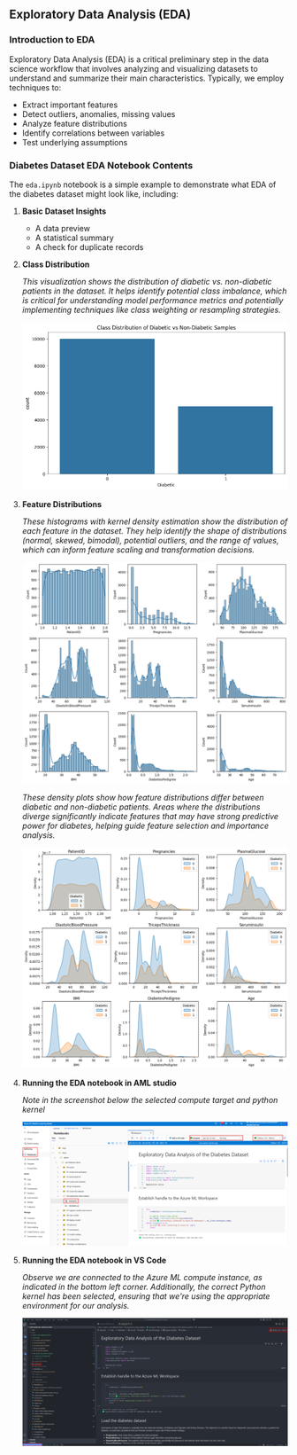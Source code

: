 ## Exploratory Data Analysis (EDA)

### Introduction to EDA

Exploratory Data Analysis (EDA) is a critical preliminary step in the data science workflow that involves analyzing and visualizing datasets to understand and summarize their main characteristics. Typically, we employ techniques to:

- Extract important features
- Detect outliers, anomalies, missing values
- Analyze feature distributions
- Identify correlations between variables
- Test underlying assumptions

### Diabetes Dataset EDA Notebook Contents

The `eda.ipynb` notebook is a simple example to demonstrate what EDA of the diabetes dataset might look like, including:

1. **Basic Dataset Insights**
   - A data preview
   - A statistical summary
   - A check for duplicate records

2. **Class Distribution**

   *This visualization shows the distribution of diabetic vs. non-diabetic patients in the dataset. It helps identify potential class imbalance, which is critical for understanding model performance metrics and potentially implementing techniques like class weighting or resampling strategies.*
   
   ![Class Distribution](..//00-assets/images/class_distribution.png)
   


3. **Feature Distributions**

   *These histograms with kernel density estimation show the distribution of each feature in the dataset. They help identify the shape of distributions (normal, skewed, bimodal), potential outliers, and the range of values, which can inform feature scaling and transformation decisions.*
   
   ![Feature Distribution](../00-assets/images/feature_distribution.png)
   

   
   *These density plots show how feature distributions differ between diabetic and non-diabetic patients. Areas where the distributions diverge significantly indicate features that may have strong predictive power for diabetes, helping guide feature selection and importance analysis.*
   
   ![Density Plot](../00-assets/images/density_plot.png)
   

4. **Running the EDA notebook in AML studio**

   *Note in the screenshot below the selected compute target and python kernel*

   ![EDA notebook AML studio](..//00-assets/images/eda_notebook_aml_studio.png)


4. **Running the EDA notebook in VS Code**

   *Observe we are connected to the Azure ML compute instance, as indicated in the bottom left corner. Additionally, the correct Python kernel has been selected, ensuring that we're using the appropriate environment for our analysis.*

   ![EDA notebook VSCode](..//00-assets/images/eda_notebook_vscode.png)
